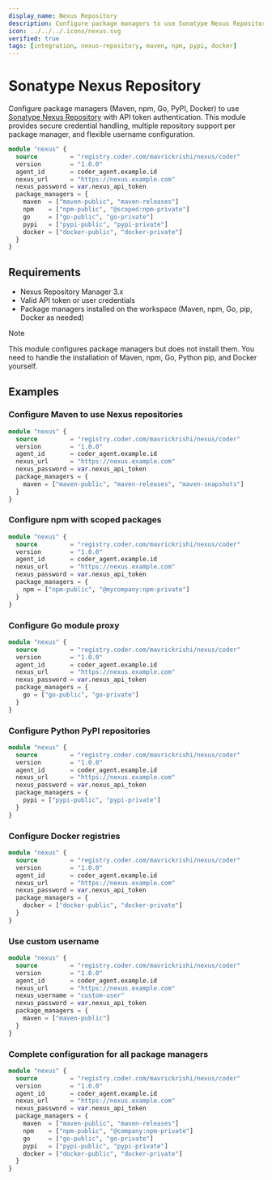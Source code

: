 ```yaml
---
display_name: Nexus Repository
description: Configure package managers to use Sonatype Nexus Repository for Maven, npm, PyPI, and Docker registries.
icon: ../../../.icons/nexus.svg
verified: true
tags: [integration, nexus-repository, maven, npm, pypi, docker]
---
```


# Sonatype Nexus Repository

Configure package managers (Maven, npm, Go, PyPI, Docker) to use [Sonatype Nexus Repository](https://help.sonatype.com/en/sonatype-nexus-repository.html) with API token authentication. This module provides secure credential handling, multiple repository support per package manager, and flexible username configuration.

```tf
module "nexus" {
  source         = "registry.coder.com/mavrickrishi/nexus/coder"
  version        = "1.0.0"
  agent_id       = coder_agent.example.id
  nexus_url      = "https://nexus.example.com"
  nexus_password = var.nexus_api_token
  package_managers = {
    maven  = ["maven-public", "maven-releases"]
    npm    = ["npm-public", "@scoped:npm-private"]
    go     = ["go-public", "go-private"]
    pypi   = ["pypi-public", "pypi-private"]
    docker = ["docker-public", "docker-private"]
  }
}
```

## Requirements

- Nexus Repository Manager 3.x
- Valid API token or user credentials
- Package managers installed on the workspace (Maven, npm, Go, pip, Docker as needed)

> [!NOTE]
> This module configures package managers but does not install them. You need to handle the installation of Maven, npm, Go, Python pip, and Docker yourself.

## Examples

### Configure Maven to use Nexus repositories

```tf
module "nexus" {
  source         = "registry.coder.com/mavrickrishi/nexus/coder"
  version        = "1.0.0"
  agent_id       = coder_agent.example.id
  nexus_url      = "https://nexus.example.com"
  nexus_password = var.nexus_api_token
  package_managers = {
    maven = ["maven-public", "maven-releases", "maven-snapshots"]
  }
}
```

### Configure npm with scoped packages

```tf
module "nexus" {
  source         = "registry.coder.com/mavrickrishi/nexus/coder"
  version        = "1.0.0"
  agent_id       = coder_agent.example.id
  nexus_url      = "https://nexus.example.com"
  nexus_password = var.nexus_api_token
  package_managers = {
    npm = ["npm-public", "@mycompany:npm-private"]
  }
}
```

### Configure Go module proxy

```tf
module "nexus" {
  source         = "registry.coder.com/mavrickrishi/nexus/coder"
  version        = "1.0.0"
  agent_id       = coder_agent.example.id
  nexus_url      = "https://nexus.example.com"
  nexus_password = var.nexus_api_token
  package_managers = {
    go = ["go-public", "go-private"]
  }
}
```

### Configure Python PyPI repositories

```tf
module "nexus" {
  source         = "registry.coder.com/mavrickrishi/nexus/coder"
  version        = "1.0.0"
  agent_id       = coder_agent.example.id
  nexus_url      = "https://nexus.example.com"
  nexus_password = var.nexus_api_token
  package_managers = {
    pypi = ["pypi-public", "pypi-private"]
  }
}
```

### Configure Docker registries

```tf
module "nexus" {
  source         = "registry.coder.com/mavrickrishi/nexus/coder"
  version        = "1.0.0"
  agent_id       = coder_agent.example.id
  nexus_url      = "https://nexus.example.com"
  nexus_password = var.nexus_api_token
  package_managers = {
    docker = ["docker-public", "docker-private"]
  }
}
```

### Use custom username

```tf
module "nexus" {
  source         = "registry.coder.com/mavrickrishi/nexus/coder"
  version        = "1.0.0"
  agent_id       = coder_agent.example.id
  nexus_url      = "https://nexus.example.com"
  nexus_username = "custom-user"
  nexus_password = var.nexus_api_token
  package_managers = {
    maven = ["maven-public"]
  }
}
```

### Complete configuration for all package managers

```tf
module "nexus" {
  source         = "registry.coder.com/mavrickrishi/nexus/coder"
  version        = "1.0.0"
  agent_id       = coder_agent.example.id
  nexus_url      = "https://nexus.example.com"
  nexus_password = var.nexus_api_token
  package_managers = {
    maven  = ["maven-public", "maven-releases"]
    npm    = ["npm-public", "@company:npm-private"]
    go     = ["go-public", "go-private"]
    pypi   = ["pypi-public", "pypi-private"]
    docker = ["docker-public", "docker-private"]
  }
}
```
